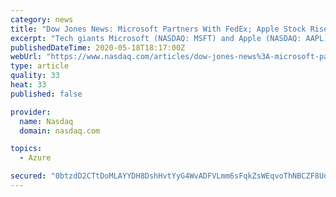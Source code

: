 ```yaml
---
category: news
title: "Dow Jones News: Microsoft Partners With FedEx; Apple Stock Rises as Stores Slowly Reopen"
excerpt: "Tech giants Microsoft (NASDAQ: MSFT) and Apple (NASDAQ: AAPL) underperformed the market on Monday, although both stocks still managed to rise. Microsoft announced a collaboration with FedEx (NYSE: FDX) to offer logistics solutions,"
publishedDateTime: 2020-05-18T18:17:00Z
webUrl: "https://www.nasdaq.com/articles/dow-jones-news%3A-microsoft-partners-with-fedex-apple-stock-rises-as-stores-slowly-reopen"
type: article
quality: 33
heat: 33
published: false

provider:
  name: Nasdaq
  domain: nasdaq.com

topics:
  - Azure

secured: "0btzdD2CTtDoMLAYYDH8DshHvtYyG4WvADFVLmm6sFqkZsWEqvoThNBCZF8UdkrgFfBKWOyvOCdhkO75NrANOkXEgrIX74BQzGq1rY2ATwIbQ/2YtzVbK+2EDCU9y8eByYihJzzF50pvfjEh0rIv0K9M+CRC8HC5/gsHMDIbi1Dsdmckq2wKUvarQMPlVZC5Va9rJVaHd9JCJoMPeY31U4KzGXIIK2tLEqvXT8Ox3IELoH2Y73GcEu1MgK03j4i1SpThfVW99rRkGpj6L15ThBpioiLTSMM8Ze168aB7yEmnhx+QC+sB3rZlAvRiWURiKkldRKozXXJOc51nIkmd5ReISi4QU0ILLENWwFuBA5BhVWJzCmC87jzh9+k2W/R2tJMgQ54bxPkNemZtveNZRcSf3z+lfzd0T/NBmYNTHLlNSwj5sUAm659OYoNGjrWvwFYv+QljrpO9JEIYV7H72CMyHhM3fpuTp+XSF1Zo2pI=;a5Y/tgQR33r6XaWB23d42g=="
---
```


